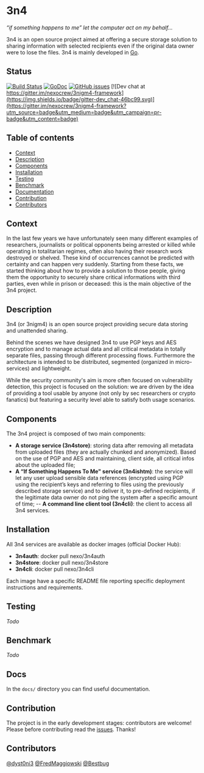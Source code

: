 3n4
======
_“if something happens to me” let the computer act on my behalf..._

3n4 is an open source project aimed at offering a secure storage solution to sharing information with selected recipients even if  the original data owner were to lose the files. 3n4 is mainly developed in [Go](https://golang.org/).

## Status
[![Build Status](https://travis-ci.org/nexocrew/3nigm4.svg?branch=develop)](https://travis-ci.org/nexocrew/3nigm4)
[![GoDoc](https://godoc.org/github.com/nexocrew/3nigm4?status.svg)](https://godoc.org/github.com/nexocrew/3nigm4)
[![GitHub issues](https://img.shields.io/github/issues/nexocrew/3nigm4.svg "GitHub issues")](https://github.com/nexocrew/3nigm4)
[![Dev chat at https://gitter.im/nexocrew/3nigm4-framework](https://img.shields.io/badge/gitter-dev_chat-46bc99.svg)](https://gitter.im/nexocrew/3nigm4-framework?utm_source=badge&utm_medium=badge&utm_campaign=pr-badge&utm_content=badge)

Table of contents
---------------------

 - [Context](#context)
 - [Description](#description)
 - [Components](#components)
 - [Installation](#installation)
 - [Testing](#testing)
 - [Benchmark](#benchmark)
 - [Documentation](#documentation)
 - [Contribution](#contribution)
 - [Contributors](#contributors)

## Context
In the last few years we have unfortunately seen many different examples of researchers, journalists or political opponents being arrested or killed while operating in totalitarian regimes, often also having their research work destroyed or shelved. These kind of occurrences cannot be predicted with certainty and can happen very suddenly. Starting from these facts, we started thinking about how to provide a solution to those people, giving them the opportunity to securely share critical informations with third parties, even while in prison or deceased: this is the main objective of the 3n4 project.

## Description
3n4 (or 3nigm4) is an open source project providing secure data storing and unattended sharing.

Behind the scenes we have designed 3n4 to use PGP keys and AES encryption and to manage actual data and all critical metadata in totally separate files, passing through different processing flows. Furthermore the architecture is intended to be distributed, segmented (organized in micro-services) and lightweight.

While the security community's aim is more often focused on vulnerability detection, this project is focused on the solution: we are driven by the idea of providing a tool usable by anyone (not only by sec researchers or crypto fanatics) but  featuring a security level able to satisfy both usage scenarios.

## Components
The 3n4 project is composed of two main components:
- **A storage service (3n4store)**: storing data after removing all metadata from uploaded files (they are actually chunked and anonymized). Based on the use of PGP and AES and maintaining, client side, all critical infos about the uploaded file;
- **A “If Something Happens To Me" service (3n4ishtm)**: the service will let any user upload sensible data references (encrypted using PGP using the recipient’s keys and referring to files using the previously described storage service) and to deliver it, to pre-defined recipients, if the legitimate data owner do not ping the system after a specific amount of time;
-- **A command line client tool (3n4cli)**: the client to access all 3n4 services.

## Installation
All 3n4 services are available as docker images (official Docker Hub):

- **3n4auth**: docker pull nexo/3n4auth
- **3n4store**: docker pull nexo/3n4store
- **3n4cli**: docker pull nexo/3n4cli

Each image have a specific README file reporting specific deployment instructions and requirements.

## Testing
_Todo_


## Benchmark
_Todo_


## Docs
In the `docs/` directory you can find useful documentation.

## Contribution

The project is in the early development stages: contributors are welcome! Please before contributing read the [issues](https://github.com/nexocrew/3nigm4/issues).
Thanks!

## Contributors
[@dyst0ni3](https://github.com/dystonie)
[@FredMaggiowski](https://github.com/federicomaggi)
[@Bestbug](https://github.com/bestbug456)
